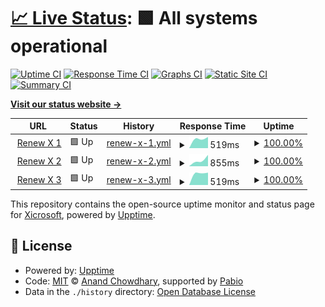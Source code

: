 # [📈 Live Status](https://e5-status.xicro.pp.ua): <!--live status--> **🟩 All systems operational**

[![Uptime CI](https://github.com/Xicrosoft/e5-uptime/workflows/Uptime%20CI/badge.svg)](https://github.com/Xicrosoft/e5-uptime/actions?query=workflow%3A%22Uptime+CI%22)
[![Response Time CI](https://github.com/Xicrosoft/e5-uptime/workflows/Response%20Time%20CI/badge.svg)](https://github.com/Xicrosoft/e5-uptime/actions?query=workflow%3A%22Response+Time+CI%22)
[![Graphs CI](https://github.com/Xicrosoft/e5-uptime/workflows/Graphs%20CI/badge.svg)](https://github.com/Xicrosoft/e5-uptime/actions?query=workflow%3A%22Graphs+CI%22)
[![Static Site CI](https://github.com/Xicrosoft/e5-uptime/workflows/Static%20Site%20CI/badge.svg)](https://github.com/Xicrosoft/e5-uptime/actions?query=workflow%3A%22Static+Site+CI%22)
[![Summary CI](https://github.com/Xicrosoft/e5-uptime/workflows/Summary%20CI/badge.svg)](https://github.com/Xicrosoft/e5-uptime/actions?query=workflow%3A%22Summary+CI%22)

[**Visit our status website →**](https://e5-status.xicro.pp.ua)

<!--start: status pages-->
<!-- This summary is generated by Upptime (https://github.com/upptime/upptime) -->
<!-- Do not edit this manually, your changes will be overwritten -->
<!-- prettier-ignore -->
| URL | Status | History | Response Time | Uptime |
| --- | ------ | ------- | ------------- | ------ |
| <img alt="" src="https://icons.duckduckgo.com/ip3/e5-1.xicro.pp.ua.ico" height="13"> [Renew X 1](https://e5-1.xicro.pp.ua) | 🟩 Up | [renew-x-1.yml](https://github.com/Xicrosoft/e5-uptime/commits/HEAD/history/renew-x-1.yml) | <details><summary><img alt="Response time graph" src="./graphs/renew-x-1/response-time-week.png" height="20"> 519ms</summary><br><a href="https://e5-status.xicro.pp.ua/history/renew-x-1"><img alt="Response time 519" src="https://img.shields.io/endpoint?url=https%3A%2F%2Fraw.githubusercontent.com%2FXicrosoft%2Fe5-uptime%2FHEAD%2Fapi%2Frenew-x-1%2Fresponse-time.json"></a><br><a href="https://e5-status.xicro.pp.ua/history/renew-x-1"><img alt="24-hour response time 519" src="https://img.shields.io/endpoint?url=https%3A%2F%2Fraw.githubusercontent.com%2FXicrosoft%2Fe5-uptime%2FHEAD%2Fapi%2Frenew-x-1%2Fresponse-time-day.json"></a><br><a href="https://e5-status.xicro.pp.ua/history/renew-x-1"><img alt="7-day response time 519" src="https://img.shields.io/endpoint?url=https%3A%2F%2Fraw.githubusercontent.com%2FXicrosoft%2Fe5-uptime%2FHEAD%2Fapi%2Frenew-x-1%2Fresponse-time-week.json"></a><br><a href="https://e5-status.xicro.pp.ua/history/renew-x-1"><img alt="30-day response time 519" src="https://img.shields.io/endpoint?url=https%3A%2F%2Fraw.githubusercontent.com%2FXicrosoft%2Fe5-uptime%2FHEAD%2Fapi%2Frenew-x-1%2Fresponse-time-month.json"></a><br><a href="https://e5-status.xicro.pp.ua/history/renew-x-1"><img alt="1-year response time 519" src="https://img.shields.io/endpoint?url=https%3A%2F%2Fraw.githubusercontent.com%2FXicrosoft%2Fe5-uptime%2FHEAD%2Fapi%2Frenew-x-1%2Fresponse-time-year.json"></a></details> | <details><summary><a href="https://e5-status.xicro.pp.ua/history/renew-x-1">100.00%</a></summary><a href="https://e5-status.xicro.pp.ua/history/renew-x-1"><img alt="All-time uptime 100.00%" src="https://img.shields.io/endpoint?url=https%3A%2F%2Fraw.githubusercontent.com%2FXicrosoft%2Fe5-uptime%2FHEAD%2Fapi%2Frenew-x-1%2Fuptime.json"></a><br><a href="https://e5-status.xicro.pp.ua/history/renew-x-1"><img alt="24-hour uptime 100.00%" src="https://img.shields.io/endpoint?url=https%3A%2F%2Fraw.githubusercontent.com%2FXicrosoft%2Fe5-uptime%2FHEAD%2Fapi%2Frenew-x-1%2Fuptime-day.json"></a><br><a href="https://e5-status.xicro.pp.ua/history/renew-x-1"><img alt="7-day uptime 100.00%" src="https://img.shields.io/endpoint?url=https%3A%2F%2Fraw.githubusercontent.com%2FXicrosoft%2Fe5-uptime%2FHEAD%2Fapi%2Frenew-x-1%2Fuptime-week.json"></a><br><a href="https://e5-status.xicro.pp.ua/history/renew-x-1"><img alt="30-day uptime 100.00%" src="https://img.shields.io/endpoint?url=https%3A%2F%2Fraw.githubusercontent.com%2FXicrosoft%2Fe5-uptime%2FHEAD%2Fapi%2Frenew-x-1%2Fuptime-month.json"></a><br><a href="https://e5-status.xicro.pp.ua/history/renew-x-1"><img alt="1-year uptime 100.00%" src="https://img.shields.io/endpoint?url=https%3A%2F%2Fraw.githubusercontent.com%2FXicrosoft%2Fe5-uptime%2FHEAD%2Fapi%2Frenew-x-1%2Fuptime-year.json"></a></details>
| <img alt="" src="https://icons.duckduckgo.com/ip3/e5-2.xicro.pp.ua.ico" height="13"> [Renew X 2](https://e5-2.xicro.pp.ua) | 🟩 Up | [renew-x-2.yml](https://github.com/Xicrosoft/e5-uptime/commits/HEAD/history/renew-x-2.yml) | <details><summary><img alt="Response time graph" src="./graphs/renew-x-2/response-time-week.png" height="20"> 855ms</summary><br><a href="https://e5-status.xicro.pp.ua/history/renew-x-2"><img alt="Response time 855" src="https://img.shields.io/endpoint?url=https%3A%2F%2Fraw.githubusercontent.com%2FXicrosoft%2Fe5-uptime%2FHEAD%2Fapi%2Frenew-x-2%2Fresponse-time.json"></a><br><a href="https://e5-status.xicro.pp.ua/history/renew-x-2"><img alt="24-hour response time 855" src="https://img.shields.io/endpoint?url=https%3A%2F%2Fraw.githubusercontent.com%2FXicrosoft%2Fe5-uptime%2FHEAD%2Fapi%2Frenew-x-2%2Fresponse-time-day.json"></a><br><a href="https://e5-status.xicro.pp.ua/history/renew-x-2"><img alt="7-day response time 855" src="https://img.shields.io/endpoint?url=https%3A%2F%2Fraw.githubusercontent.com%2FXicrosoft%2Fe5-uptime%2FHEAD%2Fapi%2Frenew-x-2%2Fresponse-time-week.json"></a><br><a href="https://e5-status.xicro.pp.ua/history/renew-x-2"><img alt="30-day response time 855" src="https://img.shields.io/endpoint?url=https%3A%2F%2Fraw.githubusercontent.com%2FXicrosoft%2Fe5-uptime%2FHEAD%2Fapi%2Frenew-x-2%2Fresponse-time-month.json"></a><br><a href="https://e5-status.xicro.pp.ua/history/renew-x-2"><img alt="1-year response time 855" src="https://img.shields.io/endpoint?url=https%3A%2F%2Fraw.githubusercontent.com%2FXicrosoft%2Fe5-uptime%2FHEAD%2Fapi%2Frenew-x-2%2Fresponse-time-year.json"></a></details> | <details><summary><a href="https://e5-status.xicro.pp.ua/history/renew-x-2">100.00%</a></summary><a href="https://e5-status.xicro.pp.ua/history/renew-x-2"><img alt="All-time uptime 100.00%" src="https://img.shields.io/endpoint?url=https%3A%2F%2Fraw.githubusercontent.com%2FXicrosoft%2Fe5-uptime%2FHEAD%2Fapi%2Frenew-x-2%2Fuptime.json"></a><br><a href="https://e5-status.xicro.pp.ua/history/renew-x-2"><img alt="24-hour uptime 100.00%" src="https://img.shields.io/endpoint?url=https%3A%2F%2Fraw.githubusercontent.com%2FXicrosoft%2Fe5-uptime%2FHEAD%2Fapi%2Frenew-x-2%2Fuptime-day.json"></a><br><a href="https://e5-status.xicro.pp.ua/history/renew-x-2"><img alt="7-day uptime 100.00%" src="https://img.shields.io/endpoint?url=https%3A%2F%2Fraw.githubusercontent.com%2FXicrosoft%2Fe5-uptime%2FHEAD%2Fapi%2Frenew-x-2%2Fuptime-week.json"></a><br><a href="https://e5-status.xicro.pp.ua/history/renew-x-2"><img alt="30-day uptime 100.00%" src="https://img.shields.io/endpoint?url=https%3A%2F%2Fraw.githubusercontent.com%2FXicrosoft%2Fe5-uptime%2FHEAD%2Fapi%2Frenew-x-2%2Fuptime-month.json"></a><br><a href="https://e5-status.xicro.pp.ua/history/renew-x-2"><img alt="1-year uptime 100.00%" src="https://img.shields.io/endpoint?url=https%3A%2F%2Fraw.githubusercontent.com%2FXicrosoft%2Fe5-uptime%2FHEAD%2Fapi%2Frenew-x-2%2Fuptime-year.json"></a></details>
| <img alt="" src="https://icons.duckduckgo.com/ip3/e5-3.xicro.pp.ua.ico" height="13"> [Renew X 3](https://e5-3.xicro.pp.ua) | 🟩 Up | [renew-x-3.yml](https://github.com/Xicrosoft/e5-uptime/commits/HEAD/history/renew-x-3.yml) | <details><summary><img alt="Response time graph" src="./graphs/renew-x-3/response-time-week.png" height="20"> 519ms</summary><br><a href="https://e5-status.xicro.pp.ua/history/renew-x-3"><img alt="Response time 519" src="https://img.shields.io/endpoint?url=https%3A%2F%2Fraw.githubusercontent.com%2FXicrosoft%2Fe5-uptime%2FHEAD%2Fapi%2Frenew-x-3%2Fresponse-time.json"></a><br><a href="https://e5-status.xicro.pp.ua/history/renew-x-3"><img alt="24-hour response time 519" src="https://img.shields.io/endpoint?url=https%3A%2F%2Fraw.githubusercontent.com%2FXicrosoft%2Fe5-uptime%2FHEAD%2Fapi%2Frenew-x-3%2Fresponse-time-day.json"></a><br><a href="https://e5-status.xicro.pp.ua/history/renew-x-3"><img alt="7-day response time 519" src="https://img.shields.io/endpoint?url=https%3A%2F%2Fraw.githubusercontent.com%2FXicrosoft%2Fe5-uptime%2FHEAD%2Fapi%2Frenew-x-3%2Fresponse-time-week.json"></a><br><a href="https://e5-status.xicro.pp.ua/history/renew-x-3"><img alt="30-day response time 519" src="https://img.shields.io/endpoint?url=https%3A%2F%2Fraw.githubusercontent.com%2FXicrosoft%2Fe5-uptime%2FHEAD%2Fapi%2Frenew-x-3%2Fresponse-time-month.json"></a><br><a href="https://e5-status.xicro.pp.ua/history/renew-x-3"><img alt="1-year response time 519" src="https://img.shields.io/endpoint?url=https%3A%2F%2Fraw.githubusercontent.com%2FXicrosoft%2Fe5-uptime%2FHEAD%2Fapi%2Frenew-x-3%2Fresponse-time-year.json"></a></details> | <details><summary><a href="https://e5-status.xicro.pp.ua/history/renew-x-3">100.00%</a></summary><a href="https://e5-status.xicro.pp.ua/history/renew-x-3"><img alt="All-time uptime 100.00%" src="https://img.shields.io/endpoint?url=https%3A%2F%2Fraw.githubusercontent.com%2FXicrosoft%2Fe5-uptime%2FHEAD%2Fapi%2Frenew-x-3%2Fuptime.json"></a><br><a href="https://e5-status.xicro.pp.ua/history/renew-x-3"><img alt="24-hour uptime 100.00%" src="https://img.shields.io/endpoint?url=https%3A%2F%2Fraw.githubusercontent.com%2FXicrosoft%2Fe5-uptime%2FHEAD%2Fapi%2Frenew-x-3%2Fuptime-day.json"></a><br><a href="https://e5-status.xicro.pp.ua/history/renew-x-3"><img alt="7-day uptime 100.00%" src="https://img.shields.io/endpoint?url=https%3A%2F%2Fraw.githubusercontent.com%2FXicrosoft%2Fe5-uptime%2FHEAD%2Fapi%2Frenew-x-3%2Fuptime-week.json"></a><br><a href="https://e5-status.xicro.pp.ua/history/renew-x-3"><img alt="30-day uptime 100.00%" src="https://img.shields.io/endpoint?url=https%3A%2F%2Fraw.githubusercontent.com%2FXicrosoft%2Fe5-uptime%2FHEAD%2Fapi%2Frenew-x-3%2Fuptime-month.json"></a><br><a href="https://e5-status.xicro.pp.ua/history/renew-x-3"><img alt="1-year uptime 100.00%" src="https://img.shields.io/endpoint?url=https%3A%2F%2Fraw.githubusercontent.com%2FXicrosoft%2Fe5-uptime%2FHEAD%2Fapi%2Frenew-x-3%2Fuptime-year.json"></a></details>

<!--end: status pages-->

This repository contains the open-source uptime monitor and status page for [Xicrosoft](https://linktr.ee/xicrosoft), powered by [Upptime](https://github.com/upptime/upptime).

## 📄 License

- Powered by: [Upptime](https://github.com/upptime/upptime)
- Code: [MIT](./LICENSE) © [Anand Chowdhary](https://anandchowdhary.com), supported by [Pabio](https://pabio.com)
- Data in the `./history` directory: [Open Database License](https://opendatacommons.org/licenses/odbl/1-0/)
